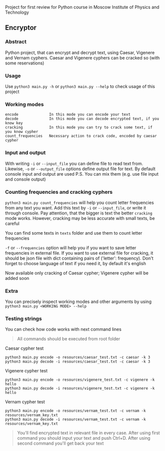 Project for first review for Python course in Moscow Institute of Physics and Technology

## Encryptor

### Abstract
Python project, that can encrypt and decrypt text, using Caesar, Vigenere and Vernam cyphers. Caesar and Vigenere cyphers can be cracked so (with some reservations)

### Usage
Use `python3 main.py -h` or `python3 main.py --help` to check usage of this project

### Working modes
    encode              In this mode you can encode your text
    decode              In this mode you can decode encrypted text, if you know key
    cracking            In this mode you can try to crack some text, if you know cypher
    count_frequencies   Necessary action to crack code, encoded by caesar cypher

### Input and output
With writing `-i` or `--input_file` you can define file to read text from. 
Likewise, `-o` or `--output_file` options define output file for text. By default console input and output are used
P.S. You can mix them (e.g. use file input and console output)

### Counting frequencies and cracking cyphers
`python3 main.py count_frequencies` will help you count letter frequencies from any text you want.
Add this text by `-i` or `--input_file`, or write it through console. Pay attention, that the bigger is text
the better `cracking` mode works. However, cracking may be less accurate with small texts, be careful

You can find some texts in `texts` folder and use them to count letter frequencies

`-f` or `--frequencies` option will help you if you want to save letter frequencies in external file. If you want 
to use external file for cracking, it should be json file with dict containing pairs of ('letter': frequency). Don't 
forget to choose language of text if you need it, by default it's english

Now available only cracking of Caesar cypher; Vigenere cypher will be added soon


### Extra
You can precisely inspect working modes and other arguments by using `python3 main.py <WORKING MODE> --help`

### Testing strings
You can check how code works with next command lines

>All commands should be executed from root folder

Caesar cypher test
```
python3 main.py encode -o resources/caesar_test.txt -c caesar -k 3
python3 main.py decode -i resources/caesar_test.txt -c caesar -k 3
```
Vigenere cypher test
```
python3 main.py encode -o resources/vigenere_test.txt -c vigenere -k hello
python3 main.py decode -i resources/vigenere_test.txt -c vigenere -k hello
```
Vernam cypher test
```
python3 main.py encode -o resources/vernam_test.txt -c vernam -k resources/vernam_key.txt
python3 main.py decode -i resources/vernam_test.txt -c vernam -k resources/vernam_key.txt
```

> You'll find encrypted text in relevant file in every case. After using first command you should input your text and
> push Ctrl+D. After using second command you'll get back your text